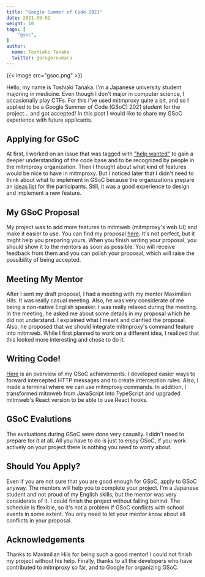 ```yaml
---
title: "Google Summer of Code 2021"
date: 2021-09-02
weight: 10
tags: [
    "gsoc",
]
author:
  name: Toshiaki Tanaka
  twitter: gorogoroumaru
---
```


{{< image src="gsoc.png" >}}

Hello, my name is Toshiaki Tanaka. I'm a Japanese university student majoring in medicine. Even though I don't major in
computer science, I occasionally play CTFs. For this I've used mitmproxy quite a bit, and so I applied to be a Google
Summer of Code (GSoC) 2021 student for the project... and got accepted!
In this post I would like to share my GSoC experience with future applicants.

<!--more-->

## Applying for GSoC

At first, I worked on an issue that was tagged
with ["help wanted"](https://github.com/mitmproxy/mitmproxy/labels/help%20wanted)
to gain a deeper understanding of the code base and to be recognized by people in the mitmproxy organization. Then I
thought about what kind of features would be nice to have in mitmproxy. But I noticed later that I didn't need to think
about what to implement in GSoC because the organizations prepare
an [ideas list](https://github.com/mitmproxy/mitmproxy/issues/4404) for the participants. Still, it was a good
experience to design and implement a new feature.

## My GSoC Proposal

My project was to add more features to mitmweb (mitmproxy's web UI) and make it easier to use. You can find my proposal
[here](https://docs.google.com/document/d/1CqnkSsZUX9ZIzV3-YLwZ2YFDbYU50fYGuY57ohBmkPQ/). It's not perfect, but it might
help you preparing yours. When you finish writing your proposal, you should show it to the mentors as soon as possible.
You will receive feedback from them and you can polish your proposal, which will raise the possibility of being
accepted.

## Meeting My Mentor

After I sent my draft proposal, I had a meeting with my mentor Maximilian Hils. It was really casual meeting. Also, he
was very considerate of me being a non-native English speaker. I was really relaxed during the meeting. In the meeting,
he asked me about some details in my proposal which he did not understand. I explained what I meant and clarified the
proposal. Also, he proposed that we should integrate mitmproxy's command feature into mitmweb. While I first planned to
work on a different idea, I realized that this looked more interesting and chose to do it.

## Writing Code!

[Here](https://gist.github.com/gorogoroumaru/32aec49d469d10be870953526e14d6ab#file-gsoc2021report-md) is an overview of
my GSoC achievements. I developed easier ways to forward intercepted HTTP messages and to create interception rules.
Also, I made a terminal where we can use mitmproxy commands. In addition, I transformed mitmweb from JavaScript into
TypeScript and upgraded mitmweb's React version to be able to use React hooks.

## GSoC Evalutions

The evaluations during GSoC were done very casually. I didn't need to prepare for it at all. All you have to do is just
to enjoy GSoC, if you work actively on your project there is nothing you need to worry about.

## Should You Apply?

Even if you are not sure that you are good enough for GSoC, apply to GSoC anyway. The mentors will help you to complete
your project. I'm a Japanese student and not proud of my English skills, but the mentor was very considerate of it. I
could finish the project without falling behind. The schedule is flexible, so it's not a problem if GSoC conflicts with
school events in some extent. You only need to let your mentor know about all conflicts in your proposal.

## Acknowledgements

Thanks to Maximilian Hils for being such a good mentor! I could not finish my project without his help. Finally, thanks
to all the developers who have contributed to mitmproxy so far, and to Google for organizing GSoC.
